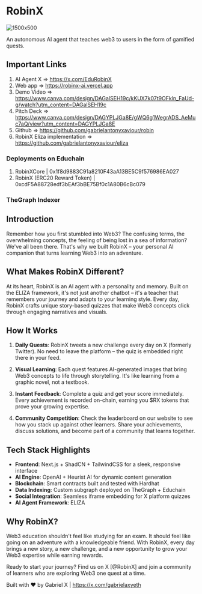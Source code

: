 # RobinX

![1500x500](https://github.com/user-attachments/assets/7dd78636-85e3-4de3-adae-980f99c20271)

An autonomous AI agent that teaches web3 to users in the form of gamified quests.

## Important Links

1. AI Agent X => https://x.com/EduRobinX
2. Web app => https://robinx-ai.vercel.app
3. Demo Video => https://www.canva.com/design/DAGalSEH19c/kKUX7k07t9OFkln_FaUd-g/watch?utm_content=DAGalSEH19c
4. Pitch Deck => https://www.canva.com/design/DAGYPLJGa8E/gWQ6g1WegrADS_AeMuc7aQ/view?utm_content=DAGYPLJGa8E
5. Github => https://github.com/gabrielantonyxaviour/robin
6. RobinX Eliza implementation => https://github.com/gabrielantonyxaviour/eliza

### Deployments on Educhain

1. RobinXCore | 0x1f8d9883C91a8210F43aA13BE5C9f576986EA027
2. RobinX (ERC20 Reward Token) | 0xcdF5A88728edf3bEAf3bBE75Bf0c1A80B6cBc079

### TheGraph Indexer 

## Introduction

Remember how you first stumbled into Web3? The confusing terms, the overwhelming concepts, the feeling of being lost in a sea of information? We've all been there. That's why we built RobinX – your personal AI companion that turns learning Web3 into an adventure.

## What Makes RobinX Different?

At its heart, RobinX is an AI agent with a personality and memory. Built on the ELIZA framework, it's not just another chatbot – it's a teacher that remembers your journey and adapts to your learning style. Every day, RobinX crafts unique story-based quizzes that make Web3 concepts click through engaging narratives and visuals.

## How It Works

1. **Daily Quests**: RobinX tweets a new challenge every day on X (formerly Twitter). No need to leave the platform – the quiz is embedded right there in your feed.

2. **Visual Learning**: Each quest features AI-generated images that bring Web3 concepts to life through storytelling. It's like learning from a graphic novel, not a textbook.

3. **Instant Feedback**: Complete a quiz and get your score immediately. Every achievement is recorded on-chain, earning you $RX tokens that prove your growing expertise.

4. **Community Competition**: Check the leaderboard on our website to see how you stack up against other learners. Share your achievements, discuss solutions, and become part of a community that learns together.

## Tech Stack Highlights

- **Frontend**: Next.js + ShadCN + TailwindCSS for a sleek, responsive interface
- **AI Engine**: OpenAI + Heurist AI for dynamic content generation
- **Blockchain**: Smart contracts built and tested with Hardhat
- **Data Indexing**: Custom subgraph deployed on TheGraph + Educhain
- **Social Integration**: Seamless iframe embedding for X platform quizzes
- **AI Agent Framework**: ELIZA

## Why RobinX?

Web3 education shouldn't feel like studying for an exam. It should feel like going on an adventure with a knowledgeable friend. With RobinX, every day brings a new story, a new challenge, and a new opportunity to grow your Web3 expertise while earning rewards.

Ready to start your journey? Find us on X [@RobinX] and join a community of learners who are exploring Web3 one quest at a time.

Built with ❤️ by Gabriel
X | https://x.com/gabrielaxyeth
